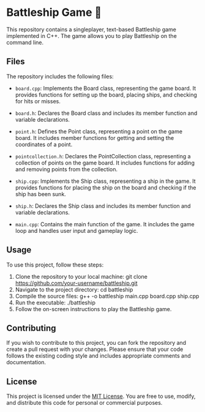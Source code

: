 # Battleship Game 🚀

This repository contains a singleplayer, text-based Battleship game implemented in C++. The game allows you to play Battleship on the command line.

## Files

The repository includes the following files:

- `board.cpp`: Implements the Board class, representing the game board. It provides functions for setting up the board, placing ships, and checking for hits or misses.

- `board.h`: Declares the Board class and includes its member function and variable declarations.

- `point.h`: Defines the Point class, representing a point on the game board. It includes member functions for getting and setting the coordinates of a point.

- `pointcollection.h`: Declares the PointCollection class, representing a collection of points on the game board. It includes functions for adding and removing points from the collection.

- `ship.cpp`: Implements the Ship class, representing a ship in the game. It provides functions for placing the ship on the board and checking if the ship has been sunk.

- `ship.h`: Declares the Ship class and includes its member function and variable declarations.

- `main.cpp`: Contains the main function of the game. It includes the game loop and handles user input and gameplay logic.

## Usage

To use this project, follow these steps:

1. Clone the repository to your local machine:
git clone https://github.com/your-username/battleship.git
2. Navigate to the project directory:
cd battleship
3. Compile the source files:
g++ -o battleship main.cpp board.cpp ship.cpp
4. Run the executable:
./battleship
5. Follow the on-screen instructions to play the Battleship game.

## Contributing

If you wish to contribute to this project, you can fork the repository and create a pull request with your changes. Please ensure that your code follows the existing coding style and includes appropriate comments and documentation.

## License

This project is licensed under the [MIT License](LICENSE). You are free to use, modify, and distribute this code for personal or commercial purposes.
